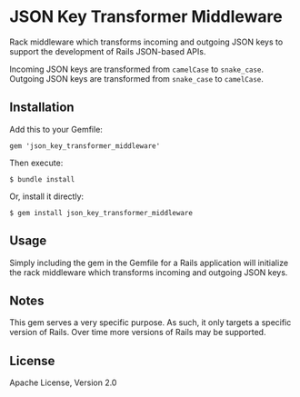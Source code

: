# JSON Key Transformer Middleware

Rack middleware which transforms incoming and outgoing JSON keys to support the development of Rails JSON-based APIs.

Incoming JSON keys are transformed from `camelCase` to `snake_case`. Outgoing JSON keys are transformed from `snake_case` to `camelCase`.

## Installation

Add this to your Gemfile:

    gem 'json_key_transformer_middleware'

Then execute:

    $ bundle install

Or, install it directly:

    $ gem install json_key_transformer_middleware

## Usage

Simply including the gem in the Gemfile for a Rails application will initialize the rack middleware which transforms incoming and outgoing JSON keys.

## Notes

This gem serves a very specific purpose. As such, it only targets a specific version of Rails. Over time more versions of Rails may be supported.

## License

Apache License, Version 2.0
